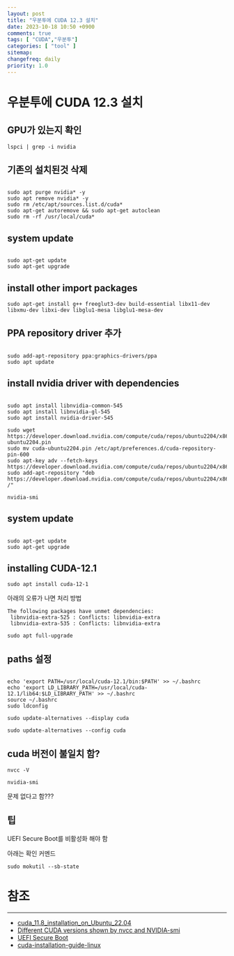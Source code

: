 ```yaml
---
layout: post
title: "우분투에 CUDA 12.3 설치"
date: 2023-10-18 10:50 +0900
comments: true
tags: [ "CUDA","우분투"]
categories: [ "tool" ]
sitemap:
changefreq: daily
priority: 1.0
---
```


# 우분투에 CUDA 12.3 설치


## GPU가 있는지 확인

```shell
lspci | grep -i nvidia
```

## 기존의 설치된것 삭제

```shell

sudo apt purge nvidia* -y
sudo apt remove nvidia* -y
sudo rm /etc/apt/sources.list.d/cuda*
sudo apt-get autoremove && sudo apt-get autoclean
sudo rm -rf /usr/local/cuda*

```

## system update

```shell

sudo apt-get update
sudo apt-get upgrade

```

## install other import packages

```shell
sudo apt-get install g++ freeglut3-dev build-essential libx11-dev libxmu-dev libxi-dev libglu1-mesa libglu1-mesa-dev
```

## PPA repository driver 추가

```shell

sudo add-apt-repository ppa:graphics-drivers/ppa
sudo apt update

```

## install nvidia driver with dependencies

```shell

sudo apt install libnvidia-common-545
sudo apt install libnvidia-gl-545
sudo apt install nvidia-driver-545

sudo wget https://developer.download.nvidia.com/compute/cuda/repos/ubuntu2204/x86_64/cuda-ubuntu2204.pin
sudo mv cuda-ubuntu2204.pin /etc/apt/preferences.d/cuda-repository-pin-600
sudo apt-key adv --fetch-keys https://developer.download.nvidia.com/compute/cuda/repos/ubuntu2204/x86_64/3bf863cc.pub
sudo add-apt-repository "deb https://developer.download.nvidia.com/compute/cuda/repos/ubuntu2204/x86_64/ /"

```

```shell
nvidia-smi
```

## system update

```shell

sudo apt-get update
sudo apt-get upgrade

```

## installing CUDA-12.1

```shell
sudo apt install cuda-12-1
```

아래의 오류가 나면 처리 방법

```
The following packages have unmet dependencies:
 libnvidia-extra-525 : Conflicts: libnvidia-extra
 libnvidia-extra-535 : Conflicts: libnvidia-extra
```

```shell
sudo apt full-upgrade

```

## paths 설정

```shell

echo 'export PATH=/usr/local/cuda-12.1/bin:$PATH' >> ~/.bashrc
echo 'export LD_LIBRARY_PATH=/usr/local/cuda-12.1/lib64:$LD_LIBRARY_PATH' >> ~/.bashrc
source ~/.bashrc
sudo ldconfig

```

```shell
sudo update-alternatives --display cuda

sudo update-alternatives --config cuda
```

## cuda 버전이 불일치 함?

```shell
nvcc -V

nvidia-smi
```

문제 없다고 함???


## 팁
UEFI Secure Boot를 비활성화 해야 함

아래는 확인 커멘드

```shell
sudo mokutil --sb-state 
```


# 참조
-----

* [cuda_11.8_installation_on_Ubuntu_22.04](https://gist.github.com/MihailCosmin/affa6b1b71b43787e9228c25fe15aeba)
* [Different CUDA versions shown by nvcc and NVIDIA-smi](https://itecnote.com/tecnote/different-cuda-versions-shown-by-nvcc-and-nvidia-smi/)
* [UEFI Secure Boot](https://docs.nvidia.com/networking/display/bluefielddpuosv385/uefi+secure+boot)
* [cuda-installation-guide-linux](https://docs.nvidia.com/cuda/cuda-installation-guide-linux/index.html#local-repo-installation-for-ubuntu)
